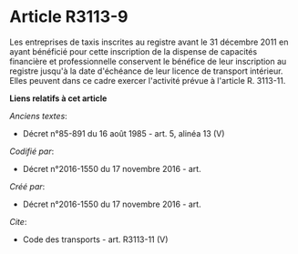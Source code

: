 # Article R3113-9

Les entreprises de taxis inscrites au registre avant le 31 décembre 2011 en ayant bénéficié pour cette inscription de la
dispense de capacités financière et professionnelle conservent le bénéfice de leur inscription au registre jusqu'à la date
d'échéance de leur licence de transport intérieur. Elles peuvent dans ce cadre exercer l'activité prévue à l'article R.
3113-11.

**Liens relatifs à cet article**

_Anciens textes_:

  - Décret n°85-891 du 16 août 1985 - art. 5, alinéa 13  (V)

_Codifié par_:

  - Décret n°2016-1550 du 17 novembre 2016 - art.

_Créé par_:

  - Décret n°2016-1550 du 17 novembre 2016 - art.

_Cite_:

  - Code des transports - art. R3113-11 (V)
